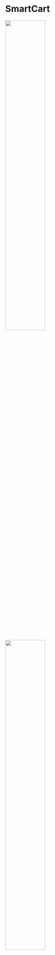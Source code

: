 # SmartCart
 
<img src="https://user-images.githubusercontent.com/65766383/94706799-9de8b100-037d-11eb-804f-2c34f140453b.png" height ="50%"></img>
<img src="https://user-images.githubusercontent.com/65766383/94706809-a2ad6500-037d-11eb-9fbc-1d49b5e63728.png" height="50%"></img>
<img src="https://user-images.githubusercontent.com/65766383/94706818-a50fbf00-037d-11eb-8750-47ef92a78303.png" height="50%"></img>
<br>
<img src="https://user-images.githubusercontent.com/65766383/94706829-a7721900-037d-11eb-82fb-7184eff88469.png" height="50%"></img>
<img src="https://user-images.githubusercontent.com/65766383/94706832-a93bdc80-037d-11eb-96ca-2d78d3bff357.png" height="50%"></img>
<img src="https://user-images.githubusercontent.com/65766383/94706847-accf6380-037d-11eb-94a7-bcc5ea6045f5.png" height="50%"></img>

<img src="https://user-images.githubusercontent.com/65766383/94706852-ae992700-037d-11eb-9eca-20959d6a9428.png" height="50%"></img>

